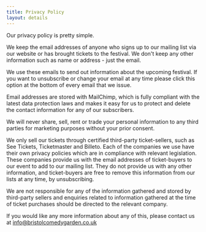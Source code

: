 ```yaml
---
title: Privacy Policy
layout: details
---
```


Our privacy policy is pretty simple. 

We keep the email addresses of anyone who signs up to our mailing list via our website or has brought tickets to the festival. We don't keep any other information such as name or address - just the email. 

We use these emails to send out information about the upcoming festival. If you want to unsubscribe or change your email at any time please click this option at the bottom of every email that we issue.

Email addresses are stored with MailChimp, which is fully compliant with the latest data protection laws and makes it easy for us to protect and delete the contact information for any of our subscribers. 

We will never share, sell, rent or trade your personal information to any third parties for marketing purposes without your prior consent.  

We only sell our tickets through certified third-party ticket-sellers, such as See Tickets, Ticketmaster and Billeto. Each of the companies we use have their own privacy policies which are in compliance with relevant legislation. These companies provide us with the email addresses of ticket-buyers to our event to add to our mailing list. They do not provide us with any other information, and ticket-buyers are free to remove this information from our lists at any time, by unsubscribing. 

We are not responsible for any of the information gathered and stored by third-party sellers and enquiries related to information gathered at the time of ticket purchases should be directed to the relevant company. 
 
If you would like any more information about any of this, please contact us at info@bristolcomedygarden.co.uk